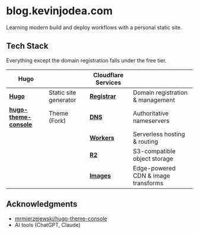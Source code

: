 # blog.kevinjodea.com

Learning modern build and deploy workflows with a personal static site.

## Tech Stack

Everything except the domain registration falls under the free tier.

| **Hugo**                                                                   |                       | **Cloudflare Services**                                       |                                     |
| -------------------------------------------------------------------------- | --------------------- | ------------------------------------------------------------- | ----------------------------------- |
| **[Hugo](https://gohugo.io/)**                                             | Static site generator | **[Registrar](https://developers.cloudflare.com/registrar/)** | Domain registration & management    |
| **[hugo-theme-console](https://github.com/kevinjodea/hugo-theme-console)** | Theme (Fork)          | **[DNS](https://developers.cloudflare.com/dns/)**             | Authoritative nameservers           |
|                                                                            |                       | **[Workers](https://developers.cloudflare.com/workers/)**     | Serverless hosting & routing        |
|                                                                            |                       | **[R2](https://developers.cloudflare.com/r2/)**               | S3-compatible object storage        |
|                                                                            |                       | **[Images](https://developers.cloudflare.com/images/)**       | Edge-powered CDN & image transforms |

## Acknowledgments

- [mrmierzejewski/hugo-theme-console](https://github.com/mrmierzejewski/hugo-theme-console)
- AI tools (ChatGPT, Claude)
